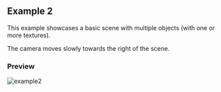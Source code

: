## Example 2
This example showcases a basic scene with multiple objects (with one or more textures).

The camera moves slowly towards the right of the scene.

### Preview
![example2](https://github.com/user-attachments/assets/041b6ea5-2453-4939-bf14-b9004d514142)
